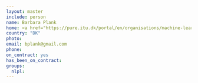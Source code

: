 ```yaml
---
layout: master
include: person
name: Barbara Plank
home: <a href="https://pure.itu.dk/portal/en/organisations/machine-learning(5f657c5d-532f-41df-b1e5-891f50d7062b).html">ITU</a>
country: "DK"
photo:
email: bplank@gmail.com
phone:
on_contract: yes
has_been_on_contract:
groups:
  nlpl:
---
```

